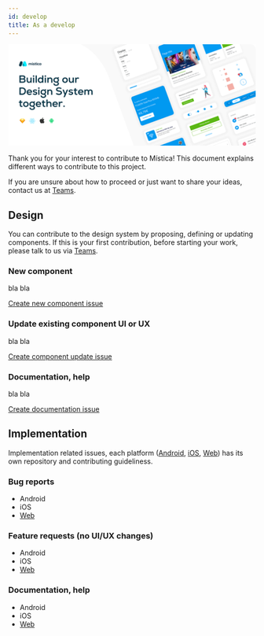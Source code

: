 ```yaml
---
id: develop
title: As a develop
---
```


![Mística Cover](../img/cover.gif)

Thank you for your interest to contribute to Mística! This document explains different ways to contribute to this project.

If you are unsure about how to proceed or just want to share your ideas, contact us at [Teams](https://teams.microsoft.com/l/channel/19%3ad2e3607a32ec411b8bf492f43cd0fe0c%40thread.tacv2/General?groupId=e265fe99-929f-45d1-8154-699649674a40&tenantId=9744600e-3e04-492e-baa1-25ec245c6f10).

## Design

You can contribute to the design system by proposing, defining or updating components. If this is your first contribution, before starting your work, please talk to us via [Teams](https://teams.microsoft.com/l/channel/19%3ad2e3607a32ec411b8bf492f43cd0fe0c%40thread.tacv2/General?groupId=e265fe99-929f-45d1-8154-699649674a40&tenantId=9744600e-3e04-492e-baa1-25ec245c6f10).

### New component

bla bla

[Create new component issue]()

### Update existing component UI or UX

bla bla

[Create component update issue]()

### Documentation, help

bla bla

[Create documentation issue]()

## Implementation

Implementation related issues, each platform ([Android](https://github.com/Telefonica/mistica-android), [iOS](https://github.com/Telefonica/mistica-ios), [Web](https://github.com/Telefonica/mistica-web)) has its own repository and contributing guideliness.

### Bug reports

* Android
* iOS
* [Web](https://github.com/Telefonica/mistica-web/blob/master/CONTRIBUTING.mdx#bug-reports)

### Feature requests (no UI/UX changes)

* Android
* iOS
* [Web](https://github.com/Telefonica/mistica-web/blob/master/CONTRIBUTING.mdx#feature-requests-no-uiux-changes)

### Documentation, help

* Android
* iOS
* [Web](https://github.com/Telefonica/mistica-web/blob/master/CONTRIBUTING.mdx#documentation-and-help-requests)


